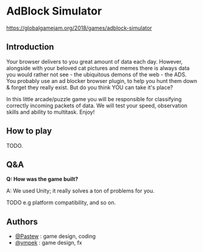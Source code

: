 # AdBlock Simulator

https://globalgamejam.org/2018/games/adblock-simulator

## Introduction

Your browser delivers to you great amount of data each day. However, alongside with your beloved cat pictures and memes there is always data you would rather not see - the ubiquitous demons of the web - the ADS. You probably use an ad blocker browser plugin, to help you hunt them down & forget they really exist. But do you think YOU can take it's place? 

In this little arcade/puzzle game you will be responsible for classifying correctly incoming packets of data. We will test your speed, observation skills and ability to multitask. Enjoy!  

## How to play

TODO.

## Q&A

**Q: How was the game built?**

A: We used Unity; it really solves a ton of problems for you.

TODO e.g platform compatibility, and so on.

## Authors
* [@Pastew](https://github.com/Pastew) : game design, coding
* [@ympek](https://github.com/ympek)  : game design, fx
